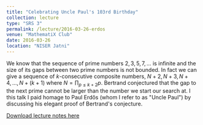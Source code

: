 ```yaml
---
title: "Celebrating Uncle Paul's 103rd Birthday"
collection: lecture
type: "SRS 3"
permalink: /lecture/2016-03-26-erdos
venue: "MathematiX Club"
date: 2016-03-26
location: "NISER Jatni"
---
```


We know that the sequence of prime numbers $2, 3, 5, 7, \ldots$ is infinite and the size of its gaps between two prime numbers is not bounded. In fact we can give a sequence of $k$-consecutive composite numbers, $N+2, N+3, N+4, \ldots, N+(k+1)$ where $\displaystyle{N = \prod_{p\leq k+2} p}$. Bertrand conjectured that the gap to the next prime cannot be larger than the number we start our search at. I this talk I paid homage to Paul Erdős (whom I refer to as "Uncle Paul") by discussing his elegant proof of Bertrand's conjecture.

[Download lecture notes here](http://gkorpal.github.io/files/erdos.pdf)
